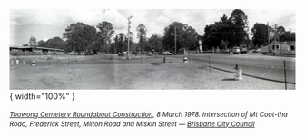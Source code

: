 ![](../assets/toowong-roundabout-construction-1978.jpg){ width="100%" }  

*<small>[Toowong Cemetery Roundabout Construction](https://library-brisbane.ent.sirsidynix.net.au/client/en_AU/search/asset/12265/0), 8 March 1978. Intersection of Mt Coot-tha Road, Frederick Street, Milton Road and Miskin Street — [Brisbane City Council](https://www.brisbane.qld.gov.au)</small>*
